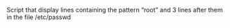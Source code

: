 Script that display lines containing the pattern “root” and 3 lines after them in the file /etc/passwd

